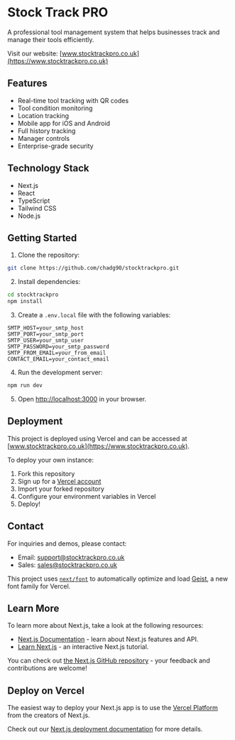 # Stock Track PRO

A professional tool management system that helps businesses track and manage their tools efficiently.

Visit our website: [www.stocktrackpro.co.uk](https://www.stocktrackpro.co.uk)

## Features

- Real-time tool tracking with QR codes
- Tool condition monitoring
- Location tracking
- Mobile app for iOS and Android
- Full history tracking
- Manager controls
- Enterprise-grade security

## Technology Stack

- Next.js
- React
- TypeScript
- Tailwind CSS
- Node.js

## Getting Started

1. Clone the repository:
```bash
git clone https://github.com/chadg90/stocktrackpro.git
```

2. Install dependencies:
```bash
cd stocktrackpro
npm install
```

3. Create a `.env.local` file with the following variables:
```
SMTP_HOST=your_smtp_host
SMTP_PORT=your_smtp_port
SMTP_USER=your_smtp_user
SMTP_PASSWORD=your_smtp_password
SMTP_FROM_EMAIL=your_from_email
CONTACT_EMAIL=your_contact_email
```

4. Run the development server:
```bash
npm run dev
```

5. Open [http://localhost:3000](http://localhost:3000) in your browser.

## Deployment

This project is deployed using Vercel and can be accessed at [www.stocktrackpro.co.uk](https://www.stocktrackpro.co.uk).

To deploy your own instance:

1. Fork this repository
2. Sign up for a [Vercel account](https://vercel.com)
3. Import your forked repository
4. Configure your environment variables in Vercel
5. Deploy!

## Contact

For inquiries and demos, please contact:
- Email: support@stocktrackpro.co.uk
- Sales: sales@stocktrackpro.co.uk

This project uses [`next/font`](https://nextjs.org/docs/app/building-your-application/optimizing/fonts) to automatically optimize and load [Geist](https://vercel.com/font), a new font family for Vercel.

## Learn More

To learn more about Next.js, take a look at the following resources:

- [Next.js Documentation](https://nextjs.org/docs) - learn about Next.js features and API.
- [Learn Next.js](https://nextjs.org/learn) - an interactive Next.js tutorial.

You can check out [the Next.js GitHub repository](https://github.com/vercel/next.js) - your feedback and contributions are welcome!

## Deploy on Vercel

The easiest way to deploy your Next.js app is to use the [Vercel Platform](https://vercel.com/new?utm_medium=default-template&filter=next.js&utm_source=create-next-app&utm_campaign=create-next-app-readme) from the creators of Next.js.

Check out our [Next.js deployment documentation](https://nextjs.org/docs/app/building-your-application/deploying) for more details.
